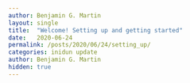 ```yaml
---
author: Benjamin G. Martin
layout: single
title:  "Welcome! Setting up and getting started"
date:   2020-06-24 
permalink: /posts/2020/06/24/setting_up/
categories: inidun update
author: Benjamin G. Martin
hidden: true   
---
```





